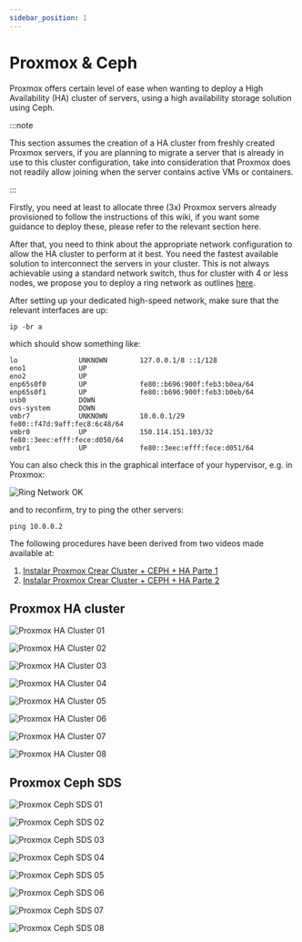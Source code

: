 ```yaml
---
sidebar_position: 1
---
```


# Proxmox & Ceph

Proxmox offers certain level of ease when wanting to deploy a High Availability (HA) cluster of servers, using a high availability storage solution using Ceph.

:::note

This section assumes the creation of a HA cluster from freshly created Proxmox servers, if you are planning to migrate a server that is already in use to this cluster configuration, take into consideration that Proxmox does not readily allow joining when the server contains active VMs or containers.

:::

Firstly, you need at least to allocate three (3x) Proxmox servers already provisioned to follow the instructions of this wiki, if you want some guidance to deploy these, please refer to the relevant section here.

After that, you need to think about the appropriate network configuration to allow the HA cluster to perform at it best. You need the fastest available solution to interconnect the servers in your cluster. This is not always achievable using a standard network switch, thus for cluster with 4 or less nodes, we propose you to deploy a ring network as outlines [here](/docs/6-members/4-networking/1-ringnetwork-proxmox.md).

After setting up your dedicated high-speed network, make sure that the relevant interfaces are up:

```shell
ip -br a
```

which should show something like:

```text
lo               UNKNOWN        127.0.0.1/8 ::1/128
eno1             UP
eno2             UP
enp65s0f0        UP             fe80::b696:900f:feb3:b0ea/64
enp65s0f1        UP             fe80::b696:900f:feb3:b0eb/64
usb0             DOWN
ovs-system       DOWN
vmbr7            UNKNOWN        10.0.0.1/29 fe80::f47d:9aff:fec8:6c48/64
vmbr0            UP             150.114.151.103/32 fe80::3eec:efff:fece:d050/64
vmbr1            UP             fe80::3eec:efff:fece:d051/64
```

You can also check this in the graphical interface of your hypervisor, e.g. in Proxmox:

![Ring Network OK](assets/1-network_ok-01.png)

and to reconfirm, try to ping the other servers:

```shell
ping 10.0.0.2
```

The following procedures have been derived from two videos made available at:

1. [Instalar Proxmox Crear Cluster + CEPH + HA Parte 1](https://youtu.be/kPyZ-uzwMag)
2. [Instalar Proxmox Crear Cluster + CEPH + HA Parte 2](https://youtu.be/JUye9q2GfXs)

## Proxmox HA cluster

![Proxmox HA Cluster 01](assets/1-proxmox_cluster-01.png)

![Proxmox HA Cluster 02](assets/1-proxmox_cluster-02.png)

![Proxmox HA Cluster 03](assets/1-proxmox_cluster-03.png)

![Proxmox HA Cluster 04](assets/1-proxmox_cluster-04.png)

![Proxmox HA Cluster 05](assets/1-proxmox_cluster-05.png)

![Proxmox HA Cluster 06](assets/1-proxmox_cluster-06.png)

![Proxmox HA Cluster 07](assets/1-proxmox_cluster-07.png)

![Proxmox HA Cluster 08](assets/1-proxmox_cluster-08.png)

## Proxmox Ceph SDS

![Proxmox Ceph SDS 01](assets/1-proxmox_ceph-01.png)

![Proxmox Ceph SDS 02](assets/1-proxmox_ceph-02.png)

![Proxmox Ceph SDS 03](assets/1-proxmox_ceph-03.png)

![Proxmox Ceph SDS 04](assets/1-proxmox_ceph-04.png)

![Proxmox Ceph SDS 05](assets/1-proxmox_ceph-05.png)

![Proxmox Ceph SDS 06](assets/1-proxmox_ceph-06.png)

![Proxmox Ceph SDS 07](assets/1-proxmox_ceph-07.png)

![Proxmox Ceph SDS 08](assets/1-proxmox_ceph-08.png)
